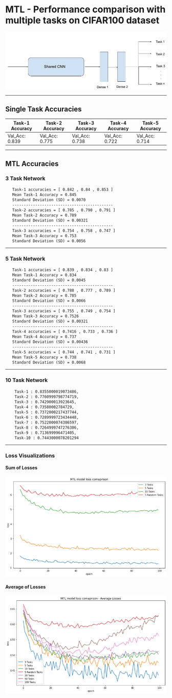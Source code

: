 # MTL - Performance comparison with multiple tasks on CIFAR100 dataset

![alt text](https://github.com/hananshafi/Multi-Task-Learning/blob/main/MTL_Binary_Tasks/MTL-1-3-5-10-tasks/assets/Network_cifar100.jpg)

---

## Single Task Accuracies

Task-1 Accuracy | Task-2 Accuracy  | Task-3 Accuracy | Task-4 Accuracy | Task-5 Accuracy 
--------------- |  ---------------- | --------------- | --------------- | ---------------
Val_Acc: 0.839 |  Val_Acc: 0.775   |  Val_Acc: 0.738 |  Val_Acc: 0.722 | Val_Acc: 0.714

---

## MTL Accuracies

### 3 Task Network

       Task-1 accuracies = [ 0.842 , 0.84 , 0.853 ]
       Mean Task-1 Accuracy = 0.845
       Standard Deviation (SD) = 0.0070
       --------------------------------------------
       Task-2 accuracies = [ 0.785 , 0.790 , 0.791 ]
       Mean Task-2 Accuracy = 0.789
       Standard Deviation (SD) = 0.00321
       --------------------------------------------
       Task-3 accuracies = [ 0.754 , 0.758 , 0.747 ]
       Mean Task-3 Accuracy = 0.753
       Standard Deviation (SD) = 0.0056

---

### 5 Task Network
      
       Task-1 accuracies = [ 0.839 , 0.834 , 0.83 ]
       Mean Task-1 Accuracy = 0.834
       Standard Deviation (SD) = 0.0045
       --------------------------------------------
       Task-2 accuracies = [ 0.788 , 0.777 , 0.789 ]
       Mean Task-2 Accuracy = 0.785
       Standard Deviation (SD) = 0.0066
       --------------------------------------------
       Task-3 accuracies = [ 0.755 , 0.749 , 0.754 ]
       Mean Task-3 Accuracy = 0.7526
       Standard Deviation (SD) = 0.00321
       --------------------------------------------
       Task-4 accuracies = [ 0.7416 , 0.733 , 0.736 ]
       Mean Task-4 Accuracy = 0.737
       Standard Deviation (SD) = 0.00436
       --------------------------------------------
       Task-5 accuracies = [ 0.744 , 0.741 , 0.731 ]
       Mean Task-5 Accuracy = 0.738
       Standard Deviation (SD) = 0.0068
       
---

### 10 Task Network

        Task-1 : 0.8355000019073486,
        Task-2 : 0.7760999798774719,
        Task-3 : 0.742900013923645,
        Task-4 : 0.73580002784729,
        Task-5 : 0.7372000217437744,
        Task-6 : 0.7289999723434448,
        Task-7 : 0.7522000074386597,
        Task-8 : 0.7264999747276306,
        Task-9 : 0.713699996471405,
        Task-10 : 0.7443000078201294
        
---

### Loss Visualizations

#### Sum of Losses

![alt text](https://github.com/hananshafi/Multi-Task-Learning/blob/main/MTL_Binary_Tasks/MTL-1-3-5-10-tasks/assets/loss_curves.png)


#### Average of Losses
![alt text](https://github.com/hananshafi/Multi-Task-Learning/blob/main/MTL_Binary_Tasks/MTL-1-3-5-10-tasks/assets/loss_curve_2.png)






      
      
       
       




